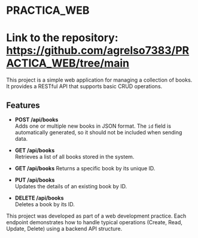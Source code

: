# PRACTICA_WEB
# Link to the repository: https://github.com/agrelso7383/PRACTICA_WEB/tree/main

This project is a simple web application for managing a collection of books. It provides a RESTful API that supports basic CRUD operations.

## Features

- **POST /api/books**  
  Adds one or multiple new books in JSON format. The `id` field is automatically generated, so it should not be included when sending data.

- **GET /api/books**  
  Retrieves a list of all books stored in the system.

- **GET /api/books**
  Returns a specific book by its unique ID.

- **PUT /api/books**  
  Updates the details of an existing book by ID.

- **DELETE /api/books**  
  Deletes a book by its ID.

  
This project was developed as part of a web development practice. Each endpoint demonstrates how to handle typical operations (Create, Read, Update, Delete) using a backend API structure.


